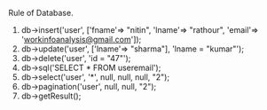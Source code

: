 Rule of Database.
1. db->insert('user', ['fname'=> "nitin", 'lname'=> "rathour", 'email'=> 'workinfoanalysis@gmail.com']);
2. db->update('user', ['lname'=> "sharma"], 'lname = "kumar"');
3. db->delete('user', 'id = "47"');
4. db->sql('SELECT * FROM useremail');
5. db->select('user', '*', null, null, null, "2");
6. db->pagination('user', null, null, "2");
7. db->getResult();